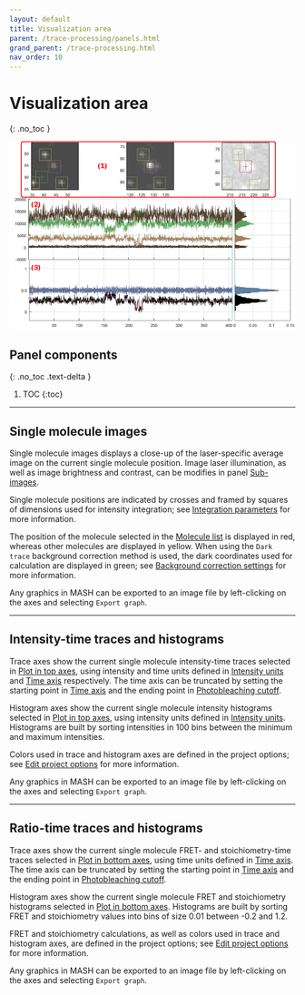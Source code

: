 ```yaml
---
layout: default
title: Visualization area
parent: /trace-processing/panels.html
grand_parent: /trace-processing.html
nav_order: 10
---
```


# Visualization area
{: .no_toc }

<a href="../../assets/images/gui/TP-area-visu.png"><img src="../../assets/images/gui/TP-area-visu.png" /></a>

## Panel components
{: .no_toc .text-delta }

1. TOC
{:toc}


---

## Single molecule images

Single molecule images displays a close-up of the laser-specific average image on the current single molecule position.
Image laser illumination, as well as image brightness and contrast, can be modifies in panel
[Sub-images](panel-subimage.html).

Single molecule positions are indicated by crosses and framed by squares of dimensions used for intensity integration; see 
[Integration parameters](../../video-processing/panels/panel-intensity-integration.html#integration-parameters) for more information.

The position of the molecule selected in the 
[Molecule list]() is displayed in red, whereas other molecules are displayed in yellow.
When using the `Dark trace` background correction method is used, the dark coordinates used for calculation are displayed in green; see 
[Background correction settings](panel-background-correction.html#background-correction-settings) for more information.

Any graphics in MASH can be exported to an image file by left-clicking on the axes and selecting `Export graph`.


---

## Intensity-time traces and histograms

Trace axes show the current single molecule intensity-time traces selected in 
[Plot in top axes](panel-plot.html#plot-in-top-axes), using intensity and time units defined in 
[Intensity units](panel-plot.html#intensity-units) and 
[Time axis](panel-plot.html#time-axis) respectively.
The time axis can be truncated by setting the starting point in 
[Time axis](panel-plot.html#time-axis) and the ending point in 
[Photobleaching cutoff](panel-photobleaching.html#photobleaching-cutoff).

Histogram axes show the current single molecule intensity histograms selected in 
[Plot in top axes](panel-plot.html#plot-in-top-axes), using intensity units defined in 
[Intensity units](panel-plot.html#intensity-units).
Histograms are built by sorting intensities in 100 bins between the minimum and maximum intensities.

Colors used in trace and histogram axes are defined in the project options; see 
[Edit project options](panel-project-management.html#edit-project-options) for more information.

Any graphics in MASH can be exported to an image file by left-clicking on the axes and selecting `Export graph`.


---

## Ratio-time traces and histograms

Trace axes show the current single molecule FRET- and stoichiometry-time traces selected in 
[Plot in bottom axes](panel-plot.html#plot-in-bottom-axes), using time units defined in 
[Time axis](panel-plot.html#time-axis).
The time axis can be truncated by setting the starting point in 
[Time axis](panel-plot.html#time-axis) and the ending point in 
[Photobleaching cutoff](panel-photobleaching.html#photobleaching-cutoff).

Histogram axes show the current single molecule FRET and stoichiometry histograms selected in 
[Plot in bottom axes](panel-plot.html#plot-in-bottom-axes).
Histograms are built by sorting FRET and stoichiometry values into bins of size 0.01 between -0.2 and 1.2.

FRET and stoichiometry calculations, as well as colors used in trace and histogram axes, are defined in the project options; see 
[Edit project options](panel-project-management.html#edit-project-options) for more information.

Any graphics in MASH can be exported to an image file by left-clicking on the axes and selecting `Export graph`.

